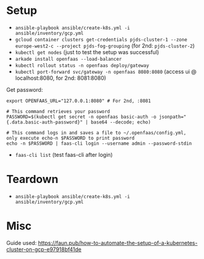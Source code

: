 # Setup
- `ansible-playbook ansible/create-k8s.yml -i ansible/inventory/gcp.yml`
- `gcloud container clusters get-credentials pjds-cluster-1 --zone europe-west2-c --project pjds-fog-grouping` (for 2nd: `pjds-cluster-2`)
- `kubectl get nodes` (just to test the setup was successful)
- `arkade install openfaas --load-balancer`
- `kubectl rollout status -n openfaas deploy/gateway`
- `kubectl port-forward svc/gateway -n openfaas 8080:8080` (access ui @ localhost:8080, for 2nd: 8081:8080)

Get password:
```shell script
export OPENFAAS_URL="127.0.0.1:8080" # For 2nd, :8081

# This command retrieves your password
PASSWORD=$(kubectl get secret -n openfaas basic-auth -o jsonpath="{.data.basic-auth-password}" | base64 --decode; echo)

# This command logs in and saves a file to ~/.openfaas/config.yml, only execute echo-n $PASSWORD to print password
echo -n $PASSWORD | faas-cli login --username admin --password-stdin
```

- `faas-cli list` (test faas-cli after login)

# Teardown
- `ansible-playbook ansible/create-k8s.yml -i ansible/inventory/gcp.yml`

# Misc
Guide used: https://faun.pub/how-to-automate-the-setup-of-a-kubernetes-cluster-on-gcp-e97918bf41de